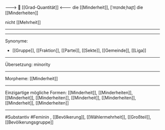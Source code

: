 ---> 🧮 [[Grad-Quantität]] <---
die [[Minderheit]], [ˈmɪndɐˌhaɪ̯t]
die [[Minderheiten]]

nicht [[Mehrheit]]

---


---
Synonyme:
- [[Gruppe]], [[Fraktion]], [[Partei]], [[Sekte]], [[Gemeinde]], [[Liga]]

---
Übersetzung: minority

---
Morpheme:
[[Minderheit]]

---
Einzigartige mögliche Formen: [[Minderheit]], [[Minderheiten]], [[Minderheit]], [[Minderheiten]], [[Minderheit]], [[Minderheiten]], [[Minderheit]], [[Minderheiten]]

---
#Substantiv #Feminin , [[Bevölkerung]], [[Wählermehrheit]], [[Großteil]], [[Bevölkerungsgruppe]]
